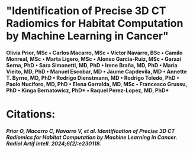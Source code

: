 # "Identification of Precise 3D CT Radiomics for Habitat Computation by Machine Learning in Cancer"

#### Olivia Prior, MSc  •    Carlos Macarro, MSc •   Víctor Navarro, BSc •    Camilo Monreal, MSc •    Marta Ligero, MSc •    Alonso Garcia-Ruiz, MSc  •    Garazi Serna, PhD •    Sara Simonetti, MD, PhD •    Irene Braña, MD, PhD •   Maria Vieito, MD, PhD  •    Manuel Escobar, MD •    Jaume Capdevila, MD •    Annette T. Byrne, MD, PhD •   Rodrigo Dienstmann, MD  •    Rodrigo Toledo, PhD •    Paolo Nuciforo, MD, PhD •    Elena Garralda, MD, MSc •   Francesco Grussu, PhD  •    Kinga Bernatowicz, PhD* •    Raquel Perez-Lopez, MD, PhD*


# Citations:
#####  Prior O, Macarro C, Navarro V, et al. Identification of Precise 3D CT Radiomics for Habitat Computation by Machine Learning in Cancer. Radiol Artif Intell. 2024;6(2):e230118.

